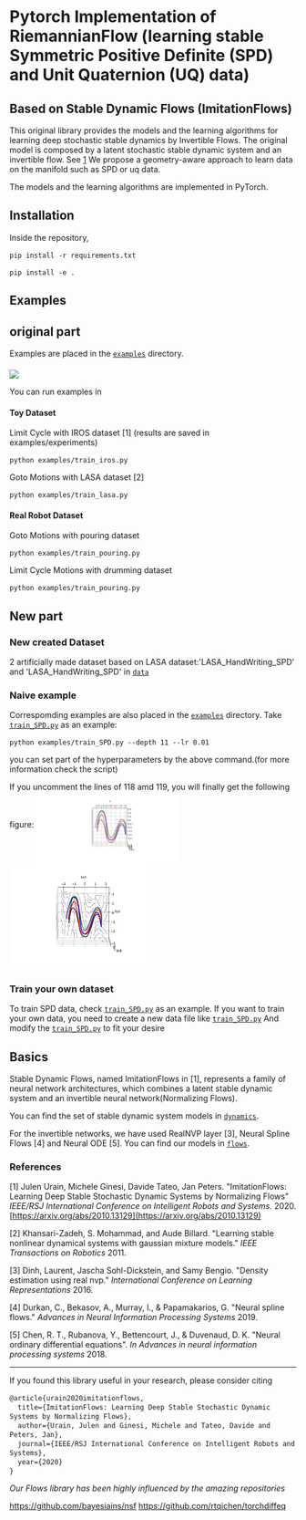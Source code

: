 # Pytorch Implementation of RiemannianFlow (learning stable Symmetric Positive Definite (SPD) and Unit Quaternion (UQ) data)
## Based on Stable Dynamic Flows (ImitationFlows)
This original library provides the models and the learning algorithms for learning deep stochastic stable dynamics by Invertible Flows.
The original model is composed by a latent stochastic stable dynamic system and an invertible flow. See [1](https://arxiv.org/abs/2010.13129)
We propose a geometry-aware approach to learn data on the manifold such as SPD or uq data.

The models and the learning algorithms are implemented in PyTorch.

## Installation
Inside the repository,

```
pip install -r requirements.txt
```

```
pip install -e .
```

## Examples
## original part
Examples are placed in the [`examples`](./examples) directory.

<img width="250" align="middle" src="https://github.com/TheCamusean/iflow/blob/main/.assets/rshape.gif">

You can run examples in

#### Toy Dataset
Limit Cycle with  IROS dataset [1] (results are saved in examples/experiments)

```
python examples/train_iros.py 
```

Goto Motions with LASA dataset [2]
```
python examples/train_lasa.py 
```

#### Real Robot Dataset
Goto Motions with pouring dataset
```
python examples/train_pouring.py 
```
Limit Cycle Motions with drumming dataset
```
python examples/train_pouring.py 
```
## New part
### New created Dataset
2 artificially made dataset based on LASA dataset:'LASA_HandWriting_SPD' and 'LASA_HandWriting_SPD' in [`data`](./data)
### Naive example
Correspomding examples are also placed in the [`examples`](./examples) directory.
Take [`train_SPD.py`](./examples/train_SPD.py) as an example:
```
python examples/train_SPD.py --depth 11 --lr 0.01
```
you can set part of the hyperparameters by the above command.(for more information check the script)

If you uncomment the lines of 118 amd 119, you will finally get the following figure:
<img width="250" align="middle" src="https://github.com/WeitaoZC/iflow/blob/main/results/trajectories/Sine_SPD.svg">
<img width="250" align="middle" src="https://github.com/WeitaoZC/iflow/blob/main/results/stream3d/Sine_SPD.pdf">


### Train your own dataset
To train SPD data, check [`train_SPD.py`](./examples/train_SPD.py) as an example.
If you want to train your own data, you need to create a new data file like [`train_SPD.py`](./ifloe/dataset/lasa_spd_dataset.py)
And modify the [`train_SPD.py`](./examples/train_SPD.py) to fit your desire

## Basics

Stable Dynamic Flows, named ImitationFlows in [1], represents a family of neural network architectures, 
which combines a latent stable dynamic system and an invertible neural network(Normalizing Flows).

You can find the set of stable dynamic system models in  [`dynamics`](./iflow/model/dynamics).

For the invertible networks, we have used RealNVP layer [3], Neural Spline Flows [4] and 
Neural ODE [5]. You can find our models in [`flows`](./iflow/model/flows).


### References
[1] Julen Urain, Michele Ginesi, Davide Tateo, Jan Peters. "ImitationFlows: Learning Deep Stable Stochastic 
Dynamic Systems by Normalizing Flows" *IEEE/RSJ International Conference on
Intelligent Robots and Systems.* 2020.[https://arxiv.org/abs/2010.13129](https://arxiv.org/abs/2010.13129)

[2] Khansari-Zadeh, S. Mohammad, and Aude Billard. "Learning stable nonlinear dynamical 
systems with gaussian mixture models." *IEEE Transactions on Robotics* 2011.

[3] Dinh, Laurent, Jascha Sohl-Dickstein, and Samy Bengio. 
"Density estimation using real nvp." *International Conference on Learning Representations* 2016.

[4] Durkan, C., Bekasov, A., Murray, I., & Papamakarios, G. 
"Neural spline flows." *Advances in Neural Information Processing Systems* 2019.

[5] Chen, R. T., Rubanova, Y., Bettencourt, J., & Duvenaud, D. K. 
"Neural ordinary differential equations". *In Advances in neural information processing systems* 2018.

---

If you found this library useful in your research, please consider citing
```
@article{urain2020imitationflows,
  title={ImitationFlows: Learning Deep Stable Stochastic Dynamic Systems by Normalizing Flows},
  author={Urain, Julen and Ginesi, Michele and Tateo, Davide and Peters, Jan},
  journal={IEEE/RSJ International Conference on Intelligent Robots and Systems},
  year={2020}
}
```

_Our Flows library has been highly influenced by the amazing repositories_
 
 https://github.com/bayesiains/nsf
 https://github.com/rtqichen/torchdiffeq
